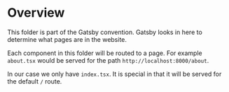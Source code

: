 # Overview
This folder is part of the Gatsby convention. Gatsby looks in here to determine what pages
are in the website.

Each component in this folder will be routed to a page. For example `about.tsx` would 
be served for the path `http://localhost:8000/about`. 

In our case we only have `index.tsx`. It is special in that it will be served for the
default `/` route.